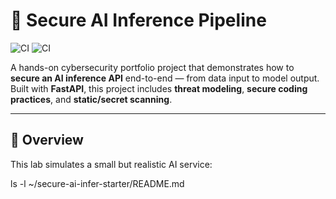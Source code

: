 # 🧠 Secure AI Inference Pipeline
![CI](https://github.com/jcander10-BM/secure-ai-infer-starter/actions/workflows/ci.yml/badge.svg)
![CI](https://github.com/jcander10-BM/secure-ai-infer-starter/actions/workflows/ci.yml/badge.svg)

A hands-on cybersecurity portfolio project that demonstrates how to **secure an AI inference API** end-to-end — from data input to model output. Built with **FastAPI**, this project includes **threat modeling**, **secure coding practices**, and **static/secret scanning**.

---

## 🚀 Overview
This lab simulates a small but realistic AI service:


ls -l ~/secure-ai-infer-starter/README.md
